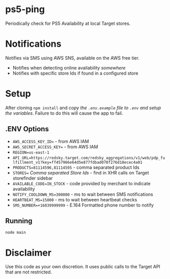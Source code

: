 # ps5-ping
Periodically check for PS5 Availability at local Target stores.

# Notifications
Notifies via SMS using AWS SNS, available on the AWS free tier.
* Notifies when detecting online availability *somewhere*
* Notifies with specific store Ids if found in a configured store

# Setup
After cloning `npm install` and *copy the `.env.example` file to `.env` and setup the variables*. Failure to do this will cause the app to fail.

## .ENV Options
* `AWS_ACCESS_KEY_ID=` - from AWS IAM
* `AWS_SECRET_ACCESS_KEY=` - from AWS IAM
* `REGION=us-east-1`
* `API_URL=https://redsky.target.com/redsky_aggregations/v1/web/pdp_fulfillment_v1?key=ff457966e64d5e877fdbad070f276d18ecec4a01`
* `PRODUCTS=81114596,81114595` - comma separated product Ids
* `STORES=` *Comma separated Store Ids* - find in XHR calls on Target storefinder sidebar
* `AVAILABLE_CODE=IN_STOCK` - code provided by merchant to indicate availability
* `NOTIFY_COOLDOWN_MS=300000` - ms to wait between SMS notifications
* `HEARTBEAT_MS=15000` - ms to wait between heartbeat checks
* `SMS_NUMBER=+16039999999` - E.164 Formatted phone number to notify

## Running
`node main`

# Disclaimer
Use this code as your own discretion. It uses public calls to the Target API that are not restricted.